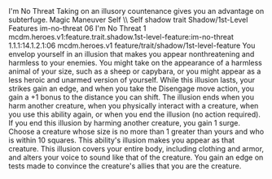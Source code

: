<ability>
  <name>I&apos;m No Threat</name>
  <flavor>Taking on an illusory countenance gives you an advantage on subterfuge.</flavor>
  <keywords>
    <keyword>Magic</keyword>
  </keywords>
  <type>Maneuver</type>
  <distance>Self</distance>
  <target>\\ Self</target>
  <metadata>
    <class>shadow</class>
    <feature_type>trait</feature_type>
    <file_dpath>Shadow/1st-Level Features</file_dpath>
    <item_id>im-no-threat</item_id>
    <item_index>06</item_index>
    <item_name>I&apos;m No Threat</item_name>
    <level>1</level>
    <scc>mcdm.heroes.v1:feature.trait.shadow.1st-level-feature:im-no-threat</scc>
    <scdc>1.1.1:14.1.2.1:06</scdc>
    <source>mcdm.heroes.v1</source>
    <type>feature/trait/shadow/1st-level-feature</type>
  </metadata>
  <effects>
    <effect type="mundane">You envelop yourself in an illusion that makes you appear nonthreatening and harmless to your enemies. You might take on the appearance of a harmless animal of your size, such as a sheep or capybara, or you might appear as a less heroic and unarmed version of yourself. While this illusion lasts, your strikes gain an edge, and when you take the Disengage move action, you gain a +1 bonus to the distance you can shift. The illusion ends when you harm another creature, when you physically interact with a creature, when you use this ability again, or when you end the illusion (no action required). If you end this illusion by harming another creature, you gain 1 surge.</effect>
    <effect type="mundane" cost="Spend 1 Insight">Choose a creature whose size is no more than 1 greater than yours and who is within 10 squares. This ability&apos;s illusion makes you appear as that creature. This illusion covers your entire body, including clothing and armor, and alters your voice to sound like that of the creature. You gain an edge on tests made to convince the creature&apos;s allies that you are the creature.</effect>
  </effects>
</ability>

